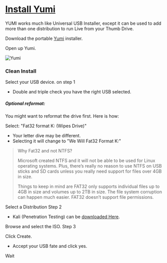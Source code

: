 # [Install Yumi](https://www.pendrivelinux.com/yumi-multiboot-usb-creator/)  

YUMI works much like Universal USB Installer, except it can be used to add more than one distribution to run Live from your Thumb Drive.

Download the portable [Yumi](https://www.pendrivelinux.com/yumi-multiboot-usb-creator/) installer.

Open up Yumi.

![Yumi](https://www.pendrivelinux.com/wp-content/uploads/YUMI-Multiboot-USB-Creator.png "Yumi")

### Clean Install 

Select your USB device. on step 1  
- Double and triple check you have the right USB selected.  

##### Optional reformat:  
You might want to reformat the drive first. Here is how:  

Select: "Fat32 format K: (Wipes Drive)"  

- Your letter dive may be different.  
- Selecting it will change to "We Will Fat32 Format K:"  

>Why Fat32 and not NTFS?  
>
>Microsoft created NTFS and it will not be able to be used for Linux operating systems. Plus, there’s really no reason to use NTFS on USB sticks and SD cards unless you really need support for files over 4GB in size.  
>
>Things to keep in mind are FAT32 only supports individual files up to 4GB in size and volumes up to 2TB in size. The file system corruption can happen much easier. FAT32 doesn’t support file permissions.  


Select a Distribution Step 2  
- Kali (Penetration Testing) can be [downloaded Here](https://www.kali.org/downloads/).


Browse and select the ISO. Step 3  

Click Create.  
- Accept your USB fate and click yes.  

Wait  

